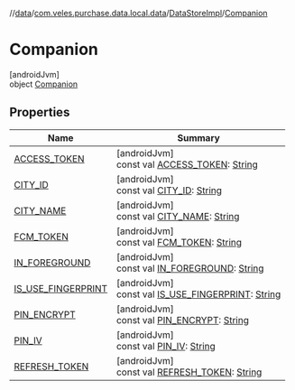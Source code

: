 //[data](../../../../index.md)/[com.veles.purchase.data.local.data](../../index.md)/[DataStoreImpl](../index.md)/[Companion](index.md)

# Companion

[androidJvm]\
object [Companion](index.md)

## Properties

| Name | Summary |
|---|---|
| [ACCESS_TOKEN](-a-c-c-e-s-s_-t-o-k-e-n.md) | [androidJvm]<br>const val [ACCESS_TOKEN](-a-c-c-e-s-s_-t-o-k-e-n.md): [String](https://kotlinlang.org/api/latest/jvm/stdlib/kotlin/-string/index.html) |
| [CITY_ID](-c-i-t-y_-i-d.md) | [androidJvm]<br>const val [CITY_ID](-c-i-t-y_-i-d.md): [String](https://kotlinlang.org/api/latest/jvm/stdlib/kotlin/-string/index.html) |
| [CITY_NAME](-c-i-t-y_-n-a-m-e.md) | [androidJvm]<br>const val [CITY_NAME](-c-i-t-y_-n-a-m-e.md): [String](https://kotlinlang.org/api/latest/jvm/stdlib/kotlin/-string/index.html) |
| [FCM_TOKEN](-f-c-m_-t-o-k-e-n.md) | [androidJvm]<br>const val [FCM_TOKEN](-f-c-m_-t-o-k-e-n.md): [String](https://kotlinlang.org/api/latest/jvm/stdlib/kotlin/-string/index.html) |
| [IN_FOREGROUND](-i-n_-f-o-r-e-g-r-o-u-n-d.md) | [androidJvm]<br>const val [IN_FOREGROUND](-i-n_-f-o-r-e-g-r-o-u-n-d.md): [String](https://kotlinlang.org/api/latest/jvm/stdlib/kotlin/-string/index.html) |
| [IS_USE_FINGERPRINT](-i-s_-u-s-e_-f-i-n-g-e-r-p-r-i-n-t.md) | [androidJvm]<br>const val [IS_USE_FINGERPRINT](-i-s_-u-s-e_-f-i-n-g-e-r-p-r-i-n-t.md): [String](https://kotlinlang.org/api/latest/jvm/stdlib/kotlin/-string/index.html) |
| [PIN_ENCRYPT](-p-i-n_-e-n-c-r-y-p-t.md) | [androidJvm]<br>const val [PIN_ENCRYPT](-p-i-n_-e-n-c-r-y-p-t.md): [String](https://kotlinlang.org/api/latest/jvm/stdlib/kotlin/-string/index.html) |
| [PIN_IV](-p-i-n_-i-v.md) | [androidJvm]<br>const val [PIN_IV](-p-i-n_-i-v.md): [String](https://kotlinlang.org/api/latest/jvm/stdlib/kotlin/-string/index.html) |
| [REFRESH_TOKEN](-r-e-f-r-e-s-h_-t-o-k-e-n.md) | [androidJvm]<br>const val [REFRESH_TOKEN](-r-e-f-r-e-s-h_-t-o-k-e-n.md): [String](https://kotlinlang.org/api/latest/jvm/stdlib/kotlin/-string/index.html) |
